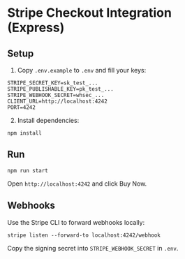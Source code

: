 # Stripe Checkout Integration (Express)

## Setup
1. Copy `.env.example` to `.env` and fill your keys:
```
STRIPE_SECRET_KEY=sk_test_...
STRIPE_PUBLISHABLE_KEY=pk_test_...
STRIPE_WEBHOOK_SECRET=whsec_...
CLIENT_URL=http://localhost:4242
PORT=4242
```

2. Install dependencies:
```
npm install
```

## Run
```
npm run start
```
Open `http://localhost:4242` and click Buy Now.

## Webhooks
Use the Stripe CLI to forward webhooks locally:
```
stripe listen --forward-to localhost:4242/webhook
```
Copy the signing secret into `STRIPE_WEBHOOK_SECRET` in `.env`.